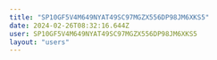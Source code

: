 ```yaml
---
title: "SP10GF5V4M649NYAT49SC97MGZX556DP98JM6XKS5"
date: 2024-02-26T08:32:16.644Z
user: SP10GF5V4M649NYAT49SC97MGZX556DP98JM6XKS5
layout: "users"
---
```

    